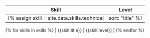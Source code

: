 | Skill | Level |
| ---- | ---- |
{% assign skill = site.data.skills.technical | sort: "title" %}
{% for skills in skills %}
| {{skill.title}} | {{skill.level}} |
{% endfor %}
